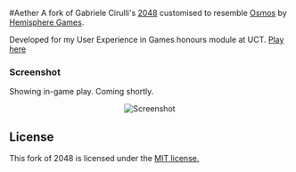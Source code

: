 #Aether
A fork of Gabriele Cirulli's [2048](http://gabrielecirulli.github.io/2048/) customised to resemble [Osmos](http://www.osmos-game.com/) by [Hemisphere Games](http://www.hemispheregames.com/).

Developed for my User Experience in Games honours module at UCT. [Play here](http://justshiv.github.io/aether/)

### Screenshot
Showing in-game play. Coming shortly.

<p align="center">
  <img src="" alt="Screenshot"/>
</p>


## License
This fork of 2048 is licensed under the [MIT license.](https://github.com/gabrielecirulli/2048/blob/master/LICENSE.txt)